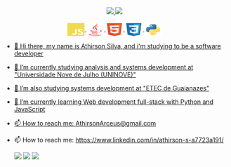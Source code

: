 <div align="center">
  <a href="https://github.com/athirsonsilva">
  <img height="180em" src="https://github-readme-stats.vercel.app/api?username=athirsonsilva&show_icons=true&theme=dracula&include_all_commits=true&count_private=true"/>
  <img height="180em" src="https://github-readme-stats.vercel.app/api/top-langs/?username=athirsonsilva&layout=compact&langs_count=7&theme=dracula"/>
</div>
  
  <div style="display: inline_block" align="center"><br>
  <img margin="auto 20px auto 20px" align="center" alt="JavaScript" height="30" width="40" src="https://raw.githubusercontent.com/devicons/devicon/master/icons/javascript/javascript-plain.svg">
  <img margin="auto 20px auto 20px" align="center" alt="Java" height="30" width="40" src="https://raw.githubusercontent.com/devicons/devicon/master/icons/java/java-plain.svg">
  <img margin="auto 20px auto 20px" align="center" alt="HTML" height="30" width="40" src="https://raw.githubusercontent.com/devicons/devicon/master/icons/html5/html5-original.svg">
  <img margin="auto 20px auto 20px" align="center" alt="CSS" height="30" width="40" src="https://raw.githubusercontent.com/devicons/devicon/master/icons/css3/css3-original.svg">
  <img margin="auto 20px auto 20px" align="center" alt="Python" height="30" width="40" src="https://raw.githubusercontent.com/devicons/devicon/master/icons/python/python-original.svg">
</div>
  
- 👋 Hi there, my name is Athirson Silva, and i'm studying to be a software developer
- 🔭 I’m currently studying analysis and systems development at "Universidade Nove de Julho (UNINOVE)"
- 🔭 I’m also studying systems development at "ETEC de Guaianazes" 
- 🌱 I’m currently learning Web development full-stack with Python and JavaScript
- 📫 How to reach me: AthirsonArceus@gmail.com
- 📫 How to reach me: https://www.linkedin.com/in/athirson-s-a7723a191/
  
  <a href="mailto:athirsonarceus@gmail.com"><img src="https://img.shields.io/badge/-Gmail-%23DD0031?style=for-the-badge&logo=gmail&logoColor=white" target="_blank"></a>
  <a href="https://discord.com/users/Athirson#0287/"><img src="https://img.shields.io/badge/-Discord-%23DD90?style=for-the-badge&logo=discord&logoColor=white" target="_blank"></a>
  <a href="https://www.linkedin.com/in/athirson-s-a7723a191/" target="_blank"><img src="https://img.shields.io/badge/-LinkedIn-%230077B5?style=for-the-badge&logo=linkedin&logoColor=white" target="_blank"></a> 

  



